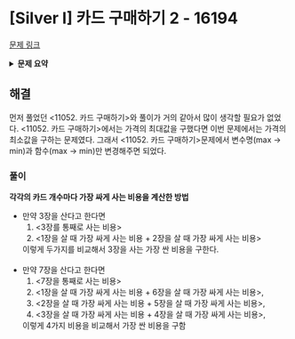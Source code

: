 # [Silver I] 카드 구매하기 2 - 16194 

[문제 링크](https://www.acmicpc.net/problem/16194) 

<details>

<summary><b>문제 요약</b></summary>

### 성능 요약

메모리: 31120 KB, 시간: 136 ms

### 분류

다이나믹 프로그래밍

### 제출 일자

2023년 11월 8일 18:48:27

### 문제 설명

<p>요즘 민규네 동네에서는 스타트링크에서 만든 PS카드를 모으는 것이 유행이다.</p>

<p>PS카드는 PS(Problem Solving)분야에서 유명한 사람들의 아이디와 얼굴이 적혀있는 카드이다. 각각의 카드에는 등급을 나타내는 색이 칠해져 있고, 다음과 같이 8가지가 있다.</p>

<ul>
	<li><span class="user-legendary"><span class="user-legendary-first-letter">전</span>설카드</span></li>
	<li><span class="user-red">레드카드</span></li>
	<li><span class="user-orange">오렌지카드</span></li>
	<li><span class="user-violet">퍼플카드</span></li>
	<li><span class="user-blue">블루카드</span></li>
	<li><span class="user-cyan">청록카드</span></li>
	<li><span class="user-green">그린카드</span></li>
	<li><span class="user-gray">그레이카드</span></li>
</ul>

<p>카드는 카드팩의 형태로만 구매할 수 있고, 카드팩의 종류는 카드 1개가 포함된 카드팩, 카드 2개가 포함된 카드팩, ... 카드 N개가 포함된 카드팩과 같이 총 N가지가 존재한다.</p>

<p>민규는 <a href="/problem/11052">지난주</a>에 너무 많은 돈을 써 버렸다. 그래서 오늘은 돈을 최소로 지불해서 카드 N개를 구매하려고 한다. 카드가 i개 포함된 카드팩의 가격은 P<sub>i</sub>원이다.</p>

<p>예를 들어, 카드팩이 총 4가지 종류가 있고, P<sub>1</sub> = 1, P<sub>2</sub> = 5, P<sub>3</sub> = 6, P<sub>4</sub> = 7인 경우에 민규가 카드 4개를 갖기 위해 지불해야 하는 금액의 최솟값은 4원이다. 1개 들어있는 카드팩을 4번 사면 된다.</p>

<p>P<sub>1</sub> = 5, P<sub>2</sub> = 2, P<sub>3</sub> = 8, P<sub>4</sub> = 10인 경우에는 카드가 2개 들어있는 카드팩을 2번 사면 4원이고, 이 경우가 민규가 지불해야 하는 금액의 최솟값이다.</p>

<p>카드 팩의 가격이 주어졌을 때, N개의 카드를 구매하기 위해 민규가 지불해야 하는 금액의 최솟값을 구하는 프로그램을 작성하시오. N개보다 많은 개수의 카드를 산 다음, 나머지 카드를 버려서 N개를 만드는 것은 불가능하다. 즉, 구매한 카드팩에 포함되어 있는 카드 개수의 합은 N과 같아야 한다.</p>

### 입력 

 <p>첫째 줄에 민규가 구매하려고 하는 카드의 개수 N이 주어진다. (1 ≤ N ≤ 1,000)</p>

<p>둘째 줄에는 P<sub>i</sub>가 P<sub>1</sub>부터 P<sub>N</sub>까지 순서대로 주어진다. (1 ≤ P<sub>i</sub> ≤ 10,000)</p>

### 출력 

 <p>첫째 줄에 민규가 카드 N개를 갖기 위해 지불해야 하는 금액의 최솟값을 출력한다.</p>

 </details>

 ## 해결
 <p>먼저 풀었던 <11052. 카드 구매하기>와 풀이가 거의 같아서 많이 생각할 필요가 없었다. <11052. 카드 구매하기>에서는 가격의 최대값을 구했다면 이번 문제에서는 가격의 최소값을 구하는 문제였다. 그래서 <11052. 카드 구매하기>문제에서 변수명(max -> min)과 함수(max -> min)만 변경해주면 되었다. </p>

###  풀이
<p><b>각각의 카드 개수마다 가장 싸게 사는 비용을 계산한 방법</b></p>

<ul>
<li>만약 3장을 산다고 한다면
<ol>
<li><3장를 통째로 사는 비용></li>
<li><1장을 살 때 가장 싸게 사는 비용 + 2장을 살 때 가장 싸게 사는 비용></li>
</ol>
이렇게 두가지를 비교해서 3장을 사는 가장 싼 비용을 구한다.</li>
<br>
<li>만약 7장을 산다고 한다면
<ol>
<li><7장을 통째로 사는 비용></li>
<li><1장을 살 때 가장 싸게 사는 비용 + 6장을 살 때 가장 싸게 사는 비용>,</li>
<li><2장을 살 때 가장 싸게 사는 비용 + 5장을 살 때 가장 싸게 사는 비용>,</li>
<li><3장을 살 때 가장 싸게 사는 비용 + 4장을 살 때 가장 싸게 사는 비용>,</li></ol>
이렇게 4가지 비용을 비교해서 가장 싼 비용을 구함</p>
</li>
